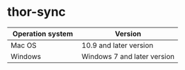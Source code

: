# thor-sync

|  Operation system  | Version |
| --- | --- |
| Mac OS  | 10.9 and later version |
| Windows | Windows 7 and later version |
